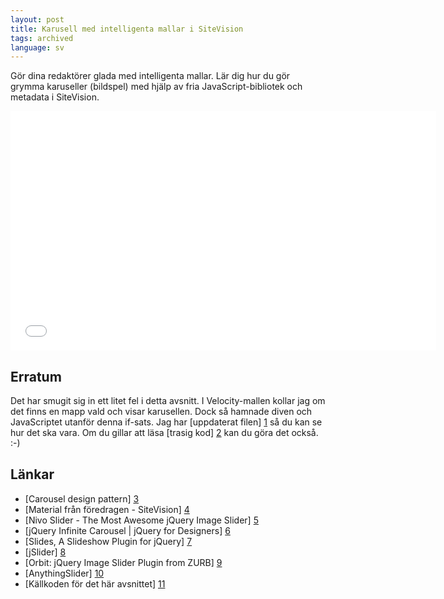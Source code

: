 ```yaml
---
layout: post
title: Karusell med intelligenta mallar i SiteVision
tags: archived
language: sv
---
```


Gör dina redaktörer glada med intelligenta mallar. Lär dig hur du gör grymma karuseller (bildspel) med hjälp av fria JavaScript-bibliotek och metadata i SiteVision.

<div class="video-wrapper"><iframe src="//player.vimeo.com/video/18849293?title=0&amp;byline=0&amp;portrait=0" width="681" height="383" frameborder="0"></iframe></div>

## Erratum

Det har smugit sig in ett litet fel i detta avsnitt. I Velocity-mallen kollar jag om det finns en mapp vald och visar karusellen. Dock så hamnade diven och JavaScriptet utanför denna if-sats. Jag har [uppdaterat filen] [1] så du kan se hur det ska vara. Om du gillar att läsa [trasig kod] [2] kan du göra det också. :-)


## Länkar

* [Carousel design pattern] [3]
* [Material från föredragen - SiteVision] [4]
* [Nivo Slider - The Most Awesome jQuery Image Slider] [5]
* [jQuery Infinite Carousel \| jQuery for Designers] [6]
* [Slides, A Slideshow Plugin for jQuery] [7]
* [jSlider] [8]
* [Orbit: jQuery Image Slider Plugin from ZURB] [9]
* [AnythingSlider] [10]
* [Källkoden för det här avsnittet] [11]

[1]: https://github.com/svendahlstrand/sitevision-episodes/blob/master/002-carousel/velocity.vm
[2]: https://github.com/svendahlstrand/sitevision-episodes/blob/e045f5891af1a94d41512adfa1d1a3f46ea7f598/002-carousel/velocity.vm
[3]: https://ui-patterns.com/patterns/Carousel
[4]: https://web.archive.org/web/20100713182545/https://www.sitevision.se/Aktuellt/SiteVisiondagarna-2010/Material-fran-foredragen.html
[5]: https://nivo.dev7studios.com
[6]: https://code.google.com/p/jquery-infinite-carousel
[7]: https://slidesjs.com/
[8]: https://github.com/egorkhmelev/jslider
[9]: https://www.zurb.com/playground/orbit-jquery-image-slider
[10]: https://css-tricks.github.io/AnythingSlider
[11]: https://github.com/svendahlstrand/sitevision-episodes/tree/master/002-carousel
